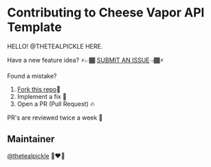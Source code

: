 # Contributing to Cheese Vapor API Template

HELLO! @THETEALPICKLE HERE.

Have a new feature idea? ⚡️👉🏾 [SUBMIT AN ISSUE](https://github.com/thetealpickle/cheese-api-swift/issues/new)👈🏾⚡️

Found a mistake? 
1. [Fork this repo](https://github.com/thetealpickle/cheese-api-swift/fork)🍴
2. Implement a fix 🔨  
3. Open a PR (Pull Request)  🔥

PR's are reviewed twice a week 👀

## Maintainer
[@thetealpickle](https://github.com/thetealpickle) 🤖♥️🎉

